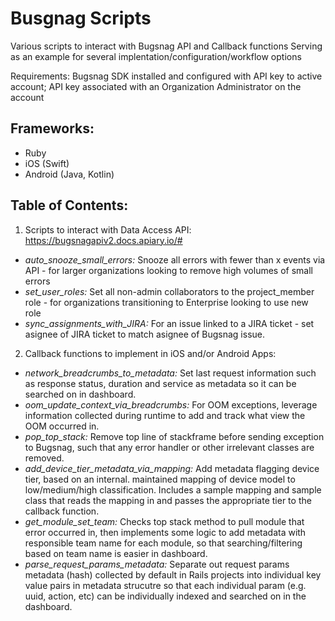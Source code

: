 # Busgnag Scripts
Various scripts to interact with Bugsnag API and Callback functions
Serving as an example for several implentation/configuration/workflow options

Requirements: Bugsnag SDK installed and configured with API key to active account; API key associated with an Organization Administrator on the account

## Frameworks:
- Ruby
- iOS (Swift)
- Android (Java, Kotlin)

## Table of Contents:
1. Scripts to interact with Data Access API: https://bugsnagapiv2.docs.apiary.io/#
* _auto_snooze_small_errors:_ Snooze all errors with fewer than x events via API - for larger organizations looking to remove high volumes of small errors
* _set_user_roles:_ Set all non-admin collaborators to the project_member role - for organizations transitioning to Enterprise looking to use new role
* _sync_assignments_with_JIRA:_ For an issue linked to a JIRA ticket - set asignee of JIRA ticket to match asignee of Bugsnag issue.

2. Callback functions to implement in iOS and/or Android Apps:
* _network_breadcrumbs_to_metadata:_ Set last request information such as response status, duration and service as metadata so it can be searched on in dashboard.
* _oom_update_context_via_breadcrumbs:_ For OOM exceptions, leverage information collected during runtime to add and track what view the OOM occurred in.
* _pop_top_stack:_ Remove top line of stackframe before sending exception to Bugsnag, such that any error handler or other irrelevant classes are removed.
* _add_device_tier_metadata_via_mapping:_ Add metadata flagging device tier, based on an internal. maintained mapping of device model to low/medium/high classification. Includes a sample mapping and sample class that reads the mapping in and passes the appropriate tier to the callback function.
* _get_module_set_team:_ Checks top stack method to pull module that error occurred in, then implements some logic to add metadata with responsible team name for each module, so that searching/filtering based on team name is easier in dashboard.
* _parse_request_params_metadata:_ Separate out request params metadata (hash) collected by default in Rails projects into individual key value pairs in metadata strucutre so that each individual param (e.g. uuid, action, etc) can be individually indexed and searched on in the dashboard.
